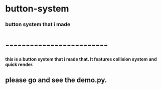 # button-system
### button system that i made 
# -------------------------
#### this is a button system that i made that. It features collision system and quick render. 
## please go and see the demo.py.
